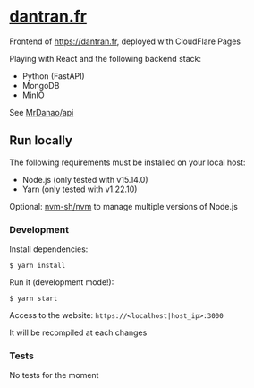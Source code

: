 # [dantran.fr](https://dantran.fr)

Frontend of https://dantran.fr, deployed with CloudFlare Pages

Playing with React and the following backend stack:
* Python (FastAPI)
* MongoDB
* MinIO

See [MrDanao/api](https://github.com/MrDanao/api)


## Run locally

The following requirements must be installed on your local host:
* Node.js (only tested with v15.14.0)
* Yarn (only tested with v1.22.10)

Optional: [nvm-sh/nvm](https://github.com/nvm-sh/nvm) to manage multiple versions of Node.js

### Development

Install dependencies:

```
$ yarn install
```

Run it (development mode!):

```
$ yarn start
```

Access to the website: `https://<localhost|host_ip>:3000`

It will be recompiled at each changes

### Tests

No tests for the moment
